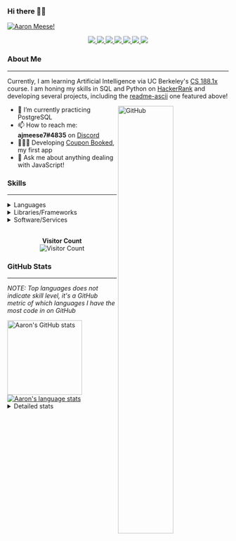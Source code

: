 ### Hi there 👋🏻
[![Aaron Meese!](https://user-images.githubusercontent.com/17814535/88975338-a2aabf00-d27f-11ea-963f-8a19608716b4.png)](https://github.com/ajmeese7/readme-ascii "README ASCII")

<p align="center">
  <a href="https://link.aaronmeese.com/github">
    <img src="https://img.shields.io/badge/-Github-000?style=flat&logo=Github&logoColor=white" />
  </a>
  <a href="https://link.aaronmeese.com/linkedin">
    <img src="https://img.shields.io/badge/-LinkedIn-blue?style=flat&logo=Linkedin&logoColor=white" />
  </a>
  <a href="https://link.aaronmeese.com/instagram">
    <img src="https://img.shields.io/badge/-Instagram-c13584?style=flat&labelColor=c13584&logo=instagram&logoColor=white" />
  </a>
  <a href="https://link.aaronmeese.com/twitter">
    <img src="https://img.shields.io/badge/-Twitter-1ca0f1?style=flat-square&labelColor=1ca0f1&logo=twitter&logoColor=white&link=https://twitter.com/ajmeese7" />
  </a>
  <a href="https://link.aaronmeese.com/medium">
    <img src="https://img.shields.io/badge/-Medium-03a57a?style=flat-square&labelColor=000000&logo=Medium&link=https://medium.com/@ajmeese7/" />
  </a>
  <a href="mailto:ajmeese7@gmail.com">
    <img src="https://img.shields.io/badge/-Gmail-c14438?style=flat&logo=Gmail&logoColor=white" />
  </a>
   <a href="https://link.aaronmeese.com/codewars">
    <img src="https://www.codewars.com/users/ajmeese7/badges/micro" />
  </a>
  <!-- <img src="https://projecteuler.net/profile/ajmeese7.png" /> -->
</p>

### About Me ###
----
Currently, I am learning Artificial Intelligence via UC Berkeley's [CS 188.1x](https://courses.edx.org/courses/BerkeleyX/CS188.1x-4/1T2015/course/) course.
I am honing my skills in SQL and Python on [HackerRank](https://www.hackerrank.com/ajmeese7) and developing several projects, including the 
[readme-ascii](https://github.com/ajmeese7/readme-ascii) one featured above!

<img width="50%" align="right" alt="GitHub" src="https://raw.githubusercontent.com/onimur/.github/master/.resources/git-header.svg" />

- 🔭 I’m currently practicing PostgreSQL
- 📫 How to reach me: **ajmeese7#4835** on [Discord](https://discord.com)
- 👨🏼‍💻 Developing [Coupon Booked](https://couponbooked.com), my first app
- 💬 Ask me about anything dealing with JavaScript!
<!-- TODO: make this pretty enough to promote!
- 🎯 Portfolio site: [https://aaronmeese.com](https://aaronmeese.com/)
-->

### Skills ###
----
<details>
<summary>Languages</summary>

+ JavaScript
+ HTML
+ CSS
    + [README ASCII](https://github.com/ajmeese7/readme-ascii)
+ PHP
+ Java
    + [BRCC Java](https://github.com/ajmeese7/brcc-java)
    + [Euler Problems](https://github.com/ajmeese7/euler-problems)

</details>
<details>
<summary>Libraries/Frameworks</summary>

+ NodeJS
    + [Snapchat Share](https://github.com/ajmeese7/snapchat-share)
    + [FRC Spreadsheets](https://github.com/ajmeese7/frc-spreadsheets)
+ Cordova
+ jQuery
+ Discord.js
    + [Spambot](https://github.com/ajmeese7/spambot)
    + [Automatic Reactions](https://github.com/ajmeese7/automatic-reactions)
    + [Multiple Reactions](https://github.com/ajmeese7/multiple-reactions)
    + [Galley Calls](https://github.com/ajmeese7/galley-calls)
+ Puppeteer
    + [README ASCII](https://github.com/ajmeese7/readme-ascii)
    + [Dynamic Page Retrieval](https://github.com/ajmeese7/dynamic-page-retrieval)
+ Nightmare.js
    + [Steam Queue Clicker](https://github.com/ajmeese7/steam-queue-clicker)
    + [Repbot](https://github.com/ajmeese7/repbot)
+ Express
    + [Galley Calls](https://github.com/ajmeese7/galley-calls)
+ json-fs-store
    + [Multiple Reactions](https://github.com/ajmeese7/multiple-reactions)
+ pdf-lib
+ async

</details>
<details>
<summary>Software/Services</summary>

+ Wallpaper Engine
    + [Random Wallpaper](https://github.com/ajmeese7/random-wallpaper)
    + [Image of the Day](https://github.com/ajmeese7/image-of-the-day)
+ phpMyAdmin
+ Cloudinary
+ Firefox Extensions
    + [Chess Next Move](https://github.com/ajmeese7/chess-next-move)
    + [Gmail Label Organizer](https://github.com/ajmeese7/gmail-label-organizer)
+ Google Analytics
+ Heroku
+ Nexmo
+ Twilio
    + [Galley Calls](https://github.com/ajmeese7/galley-calls)
+ Auth0
+ OneSignal

</details>
<!--
<details>
<summary>Soft Skills</summary>
+ English/Grammar
+ SEO
    <!-- + TODO: Add my site examples after I finish improving them --
</details>
-->

<p align="center">
  <br>
  <b>Visitor Count</b><br>
  <img src="https://profile-counter.glitch.me/ajmeese7/count.svg" alt="Visitor Count"/>
</p>

### GitHub Stats ###
----
*NOTE: Top languages does not indicate skill level, it's a GitHub metric of which languages I have the most code in on GitHub*

<a href="https://profile-summary-for-github.com/user/ajmeese7">
  <img align="left" height="170px" src="https://github-readme-stats.vercel.app/api?username=ajmeese7&show_icons=true&line_height=27&count_private=true&include_all_commits=true" alt="Aaron's GitHub stats"/>
  <img src="https://github-readme-stats.vercel.app/api/top-langs/?username=ajmeese7&hide_langs_below=5&layout=compact" alt="Aaron's language stats"/>
</a>

<details>
<summary>Detailed stats</summary>

### :zap: Recent Activity
<!--START_SECTION:activity-->
1. ❗️ Closed issue [#3](https://github.com//ajmeese7/multiple-reactions/issues/3) in [ajmeese7/multiple-reactions](https://github.com//ajmeese7/multiple-reactions)
2. 🗣 Commented on [#3](https://github.com//ajmeese7/multiple-reactions/issues/3) in [ajmeese7/multiple-reactions](https://github.com//ajmeese7/multiple-reactions)
3. 🗣 Commented on [#3](https://github.com//ajmeese7/multiple-reactions/issues/3) in [ajmeese7/multiple-reactions](https://github.com//ajmeese7/multiple-reactions)
4. 🎉 Merged PR [#1](https://github.com//ajmeese7/galley-calls/pull/1) in [ajmeese7/galley-calls](https://github.com//ajmeese7/galley-calls)
5. 💪 Opened PR [#1](https://github.com//ajmeese7/galley-calls/pull/1) in [ajmeese7/galley-calls](https://github.com//ajmeese7/galley-calls)
<!--END_SECTION:activity-->

### 🧐 Waka Stats
<!--START_SECTION:waka-->
**🐱 My Github Data** 

> 🏆 547 Contributions in the Year 2020
 > 
> 📦 44.2 kB Used in Github's Storage 
 > 
> 💼 Opted to Hire
 > 
> 📜 44 Public Repositories
 > 
> 🔑 15 Private Repositories 

**I'm an Early 🐤** 

```text
🌞 Morning    158 commits    ███████░░░░░░░░░░░░░░░░░░   28.78% 
🌆 Daytime    246 commits    ███████████░░░░░░░░░░░░░░   44.81% 
🌃 Evening    139 commits    ██████░░░░░░░░░░░░░░░░░░░   25.32% 
🌙 Night      6 commits      ░░░░░░░░░░░░░░░░░░░░░░░░░   1.09%

```
📅 **I'm Most Productive on Saturday** 

```text
Monday       68 commits     ███░░░░░░░░░░░░░░░░░░░░░░   12.39% 
Tuesday      61 commits     ██░░░░░░░░░░░░░░░░░░░░░░░   11.11% 
Wednesday    75 commits     ███░░░░░░░░░░░░░░░░░░░░░░   13.66% 
Thursday     76 commits     ███░░░░░░░░░░░░░░░░░░░░░░   13.84% 
Friday       94 commits     ████░░░░░░░░░░░░░░░░░░░░░   17.12% 
Saturday     102 commits    ████░░░░░░░░░░░░░░░░░░░░░   18.58% 
Sunday       73 commits     ███░░░░░░░░░░░░░░░░░░░░░░   13.3%

```


📊 **This Week I Spent My Time On** 

```text
⌚︎ Time Zone: America/Chicago

💬 Programming Languages: 
JavaScript               13 hrs 15 mins      ██████████████████░░░░░░░   75.32% 
PHP                      1 hr 44 mins        ██░░░░░░░░░░░░░░░░░░░░░░░   9.86% 
Markdown                 1 hr 16 mins        █░░░░░░░░░░░░░░░░░░░░░░░░   7.23% 
EJS                      31 mins             ░░░░░░░░░░░░░░░░░░░░░░░░░   2.95% 
CSS                      14 mins             ░░░░░░░░░░░░░░░░░░░░░░░░░   1.39%

🐱‍💻 Projects: 
galley-calls             10 hrs 8 mins       ██████████████░░░░░░░░░░░   57.56% 
coupon-book              4 hrs 25 mins       ██████░░░░░░░░░░░░░░░░░░░   25.15% 
multiple-reactions       45 mins             █░░░░░░░░░░░░░░░░░░░░░░░░   4.28% 
spambot                  42 mins             █░░░░░░░░░░░░░░░░░░░░░░░░   4.05% 
automatic-reactions      40 mins             █░░░░░░░░░░░░░░░░░░░░░░░░   3.81%

```

**I Mostly Code in JavaScript** 

```text
JavaScript               22 repos            ██████████████░░░░░░░░░░░   57.89% 
HTML                     5 repos             ███░░░░░░░░░░░░░░░░░░░░░░   13.16% 
Java                     4 repos             ██░░░░░░░░░░░░░░░░░░░░░░░   10.53% 
CSS                      2 repos             █░░░░░░░░░░░░░░░░░░░░░░░░   5.26% 
Python                   2 repos             █░░░░░░░░░░░░░░░░░░░░░░░░   5.26%

```



<!--END_SECTION:waka-->
</details>
